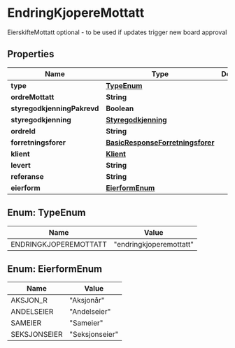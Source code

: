 

# EndringKjopereMottatt

EierskifteMottatt optional - to be used if updates trigger new board approval

## Properties

| Name | Type | Description | Notes |
|------------ | ------------- | ------------- | -------------|
|**type** | [**TypeEnum**](#TypeEnum) |  |  |
|**ordreMottatt** | **String** |  |  |
|**styregodkjenningPakrevd** | **Boolean** |  |  |
|**styregodkjenning** | [**Styregodkjenning**](Styregodkjenning.md) |  |  [optional] |
|**ordreId** | **String** |  |  |
|**forretningsforer** | [**BasicResponseForretningsforer**](BasicResponseForretningsforer.md) |  |  |
|**klient** | [**Klient**](Klient.md) |  |  [optional] |
|**levert** | **String** |  |  [optional] |
|**referanse** | **String** |  |  [optional] |
|**eierform** | [**EierformEnum**](#EierformEnum) |  |  [optional] |



## Enum: TypeEnum

| Name | Value |
|---- | -----|
| ENDRINGKJOPEREMOTTATT | &quot;endringkjoperemottatt&quot; |



## Enum: EierformEnum

| Name | Value |
|---- | -----|
| AKSJON_R | &quot;Aksjonår&quot; |
| ANDELSEIER | &quot;Andelseier&quot; |
| SAMEIER | &quot;Sameier&quot; |
| SEKSJONSEIER | &quot;Seksjonseier&quot; |



